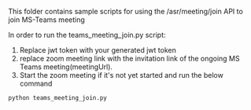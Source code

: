This folder contains sample scripts for using the /asr/meeting/join API to join MS-Teams meeting


In order to run the teams_meeting_join.py script:
1) Replace jwt token with your generated jwt token
2) replace zoom meeting link with the invitation link of the ongoing MS Teams meeting(meetingUrl).
3) Start the zoom meeting if it's not yet started and run the below command

`python teams_meeting_join.py`